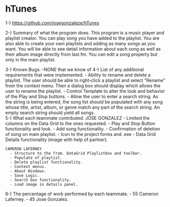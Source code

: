 # hTunes

1-)  https://github.com/josegonzaleze/hTunes

2-) Summary of what the program does.
    This program is a music player and playlist creator.
    You can play song you have added to the playlist.
    You are also able to create your own playlists and adding as many songs as you want.
    You will be able to see detail information about each song as well as their album image
    directly from last.fm.
    You can edit a song property but only in the main playlist.

3-) Known Bugs:
    -NONE that we know of
4-) List of any additional requirements that were implemented.
    - Ability to rename and delete a playlist.  The user should be able to right‐click a playlist and select “Rename” from 
      the context menu.  Then a dialog box should display which allows the user to rename the playlist.
    - Control Template to alter the look and behavior of the Play and Stop buttons. 
    - Allow the user to enter a search string. As the string is being entered, the song list should be populated with any song 
      whose title, artist, album, or genre match any part of the search string.  An empty search string should yield all songs.  
5-) What each teammate contributed.
    JOSE GONZALEZ
      - Limited the columns on the Data Grid to the ones requested.
      - Play and Stop Button functionality and look.
      - Add song functionality.
      - Confirmation of deletion of song on main playlist.
      - Icon to the project forms and .exe
      - Data Grid Details functionality (image with help of partner).
      
    CAMERON LAFERNEY
      - Structure to the from. DataGrid Playlistbox and toolbar.
      - Populate of playlist.
      - Delete playlist functionality.
      - Context menus.
      - About Windows.
      - Save Logic.
      - Search box functionality.
      - Load image in details panel.
      
6-) The percentage of work performed by each teammate.
      - 55 Cameron Laferney.
      - 45 Jose Gonzalez.

